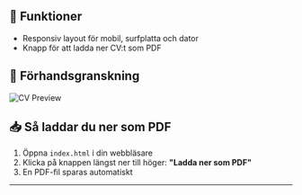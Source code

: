 
## 🚀 Funktioner

- Responsiv layout för mobil, surfplatta och dator
- Knapp för att ladda ner CV:t som PDF


## 📸 Förhandsgranskning

![CV Preview](preview.png)

## 📥 Så laddar du ner som PDF

1. Öppna `index.html` i din webbläsare
2. Klicka på knappen längst ner till höger: **"Ladda ner som PDF"**
3. En PDF-fil sparas automatiskt

---



